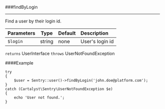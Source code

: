<a id="findByLogin"></a>
###findByLogin

----------

Find a user by their login id.

Parameters                   | Type            | Default       | Description
:--------------------------- | :-------------: | :------------ | :--------------
`$login`                     | string          | none          | User's login id

`returns` UserInterface
`throws`  UserNotFoundException

####Example

	try
	{
		$user = Sentry::user()->findByLogin('john.doe@platform.com');
	}
	catch (Cartalyst\Sentry\UserNotFoundException $e)
	{
		echo 'User not found.';
	}